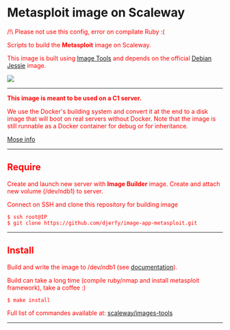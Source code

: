 # Metasploit image on Scaleway

<font color="red">/!\ Please not use this config, error on compilate Ruby :(</fond>

Scripts to build the **Metasploit** image on Scaleway.

This image is built using [Image Tools](https://github.com/scaleway/image-tools) and depends on the official [Debian Jessie](https://github.com/scaleway/image-debian) image.

![](http://ethicalhackingcentral.com/wp-content/uploads/2015/01/metasploit-logo.png)

---

**This image is meant to be used on a C1 server.**

We use the Docker's building system and convert it at the end to a disk image that will boot on real servers without Docker. Note that the image is still runnable as a Docker container for debug or for inheritance.

[Mose info](https://github.com/scaleway/image-tools)

---

## Require

Create and launch new server with **Image Builder** image. Create and attach new volume (/dev/ndb1) to server.

Connect on SSH and clone this repository for building image

    $ ssh root@IP
    $ git clone https://github.com/djerfy/image-app-metasploit.git

---

## Install

Build and write the image to /dev/ndb1 (see [documentation](https://www.scaleway.com/docs/create_an_image_with_docker/)).

Build can take a long time (compile ruby/nmap and install metasploit framework), take a coffee :)

    $ make install

Full list of commandes available at: [scaleway/images-tools](https://guthub.com/scaleway/image-tools/#commands)

---

